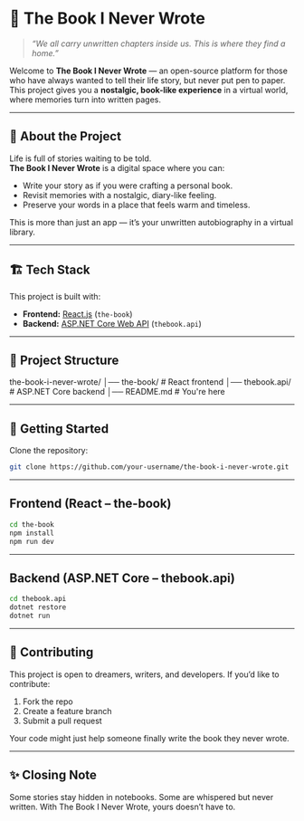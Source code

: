 # 📖 The Book I Never Wrote  

> _“We all carry unwritten chapters inside us. This is where they find a home.”_  

Welcome to **The Book I Never Wrote** — an open-source platform for those who have always wanted to tell their life story, but never put pen to paper.  
This project gives you a **nostalgic, book-like experience** in a virtual world, where memories turn into written pages.  

---

## 🌟 About the Project  

Life is full of stories waiting to be told.  
**The Book I Never Wrote** is a digital space where you can:  
- Write your story as if you were crafting a personal book.  
- Revisit memories with a nostalgic, diary-like feeling.  
- Preserve your words in a place that feels warm and timeless.  

This is more than just an app — it’s your unwritten autobiography in a virtual library.  

---

## 🏗️ Tech Stack  

This project is built with:  
- **Frontend:** [React.js](https://react.dev/) (`the-book`)  
- **Backend:** [ASP.NET Core Web API](https://learn.microsoft.com/aspnet/core) (`thebook.api`)  

---

## 📂 Project Structure  
the-book-i-never-wrote/
│── the-book/ # React frontend
│── thebook.api/ # ASP.NET Core backend
│── README.md # You're here

---

## 🚀 Getting Started  

Clone the repository:  
```bash
git clone https://github.com/your-username/the-book-i-never-wrote.git
```
---

## Frontend (React – the-book)

```bash
cd the-book
npm install
npm run dev
```
---

## Backend (ASP.NET Core – thebook.api)
```bash
cd thebook.api
dotnet restore
dotnet run
```

---
## 🤝 Contributing

This project is open to dreamers, writers, and developers.
If you’d like to contribute:

1. Fork the repo
2. Create a feature branch
3. Submit a pull request

Your code might just help someone finally write the book they never wrote.

---
## ✨ Closing Note
Some stories stay hidden in notebooks. Some are whispered but never written.
With The Book I Never Wrote, yours doesn’t have to.
